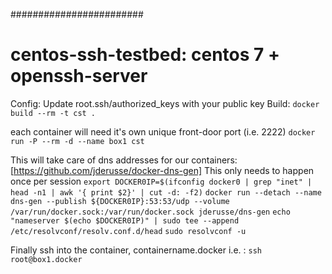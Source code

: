 ########################

# centos-ssh-testbed: centos 7 + openssh-server
Config: Update root.ssh/authorized_keys with your public key
Build: `docker build --rm -t cst .`

each container will need it's own unique front-door port (i.e. 2222)
`docker run -P --rm -d --name box1 cst`

This will take care of dns addresses for our containers: [https://github.com/jderusse/docker-dns-gen]  This only needs to happen once per session
`export DOCKER0IP=$(ifconfig docker0 | grep "inet" | head -n1 | awk '{ print $2}' | cut -d: -f2)`
`docker run --detach --name dns-gen --publish ${DOCKER0IP}:53:53/udp --volume /var/run/docker.sock:/var/run/docker.sock jderusse/dns-gen`
`echo "nameserver $(echo $DOCKER0IP)" | sudo tee --append /etc/resolvconf/resolv.conf.d/head`
`sudo resolvconf -u`

Finally ssh into the container, containername.docker i.e. : `ssh root@box1.docker`